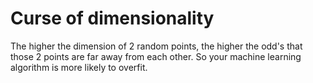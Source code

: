 # Curse of dimensionality
The higher the dimension of 2 random points, the higher the odd's that those 2 points are far away from each other.  So your machine learning algorithm is more likely to overfit.

